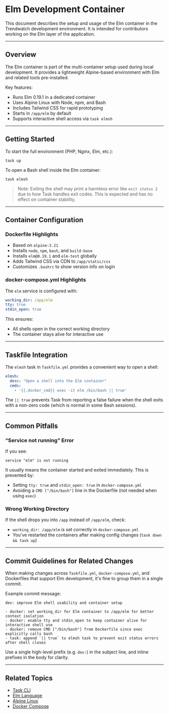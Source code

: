 # Elm Development Container

This document describes the setup and usage of the Elm container in the Trendwatch development environment. It is intended for contributors working on the Elm layer of the application.

---

## Overview

The Elm container is part of the multi-container setup used during local development. It provides a lightweight Alpine-based environment with Elm and related tools pre-installed.

Key features:
- Runs Elm 0.19.1 in a dedicated container
- Uses Alpine Linux with Node, npm, and Bash
- Includes Tailwind CSS for rapid prototyping
- Starts in `/app/elm` by default
- Supports interactive shell access via `task elmsh`

---

## Getting Started

To start the full environment (PHP, Nginx, Elm, etc.):

```
task up
```

To open a Bash shell inside the Elm container:

```
task elmsh
```

> Note: Exiting the shell may print a harmless error like `exit status 2` due to how Task handles exit codes. This is expected and has no effect on container stability.

---

## Container Configuration

### Dockerfile Highlights

- Based on `alpine:3.21`
- Installs `node`, `npm`, `bash`, and `build-base`
- Installs `elm@0.19.1` and `elm-test` globally
- Adds Tailwind CSS via CDN to `/app/static/css`
- Customizes `.bashrc` to show version info on login

### docker-compose.yml Highlights

The `elm` service is configured with:

```yaml
working_dir: /app/elm
tty: true
stdin_open: true
```

This ensures:
- All shells open in the correct working directory
- The container stays alive for interactive use

---

## Taskfile Integration

The `elmsh` task in `Taskfile.yml` provides a convenient way to open a shell:

```yaml
elmsh:
  desc: "Open a shell into the Elm container"
  cmds:
    - '{{.docker_cmd}} exec -it elm /bin/bash || true'
```

The `|| true` prevents Task from reporting a false failure when the shell exits with a non-zero code (which is normal in some Bash sessions).

---

## Common Pitfalls

### “Service not running” Error

If you see:

```
service "elm" is not running
```

It usually means the container started and exited immediately. This is prevented by:

- Setting `tty: true` and `stdin_open: true` in `docker-compose.yml`
- Avoiding a `CMD ["/bin/bash"]` line in the Dockerfile (not needed when using `exec`)

### Wrong Working Directory

If the shell drops you into `/app` instead of `/app/elm`, check:

- `working_dir: /app/elm` is set correctly in `docker-compose.yml`
- You’ve restarted the containers after making config changes (`task down && task up`)

---

## Commit Guidelines for Related Changes

When making changes across `Taskfile.yml`, `docker-compose.yml`, and Dockerfiles that support Elm development, it's fine to group them in a single commit.

Example commit message:

```
dev: improve Elm shell usability and container setup

- docker: set working_dir for Elm container to /app/elm for better context isolation
- docker: enable tty and stdin_open to keep container alive for interactive shell use
- docker: remove CMD ["/bin/bash"] from Dockerfile since exec explicitly calls bash
- task: append `|| true` to elmsh task to prevent exit status errors after shell closes
```

Use a single high-level prefix (e.g. `dev:`) in the subject line, and inline prefixes in the body for clarity.

---

## Related Topics

- [Task CLI](https://taskfile.dev)
- [Elm Language](https://elm-lang.org/)
- [Alpine Linux](https://alpinelinux.org/)
- [Docker Compose](https://docs.docker.com/compose/)
